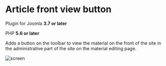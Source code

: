 # Article front view button

Plugin for Joomla **3.7 or later**

PHP **5.6 or later**

Adds a button on the toolbar to view the material on the front of the site in the administrative part of the site on the material editing page.

![screen](https://image.prntscr.com/image/arm7dXJ5TDGSXQ97ZZQVKQ.png)

